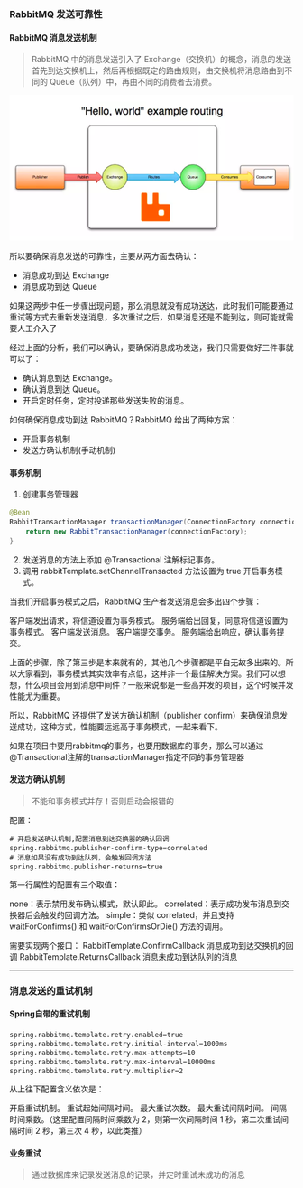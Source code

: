 ### RabbitMQ 发送可靠性

#### RabbitMQ 消息发送机制

> RabbitMQ 中的消息发送引入了 Exchange（交换机）的概念，消息的发送首先到达交换机上，然后再根据既定的路由规则，由交换机将消息路由到不同的 Queue（队列）中，再由不同的消费者去消费。

![消息可靠性](./img/可靠性01.png)

所以要确保消息发送的可靠性，主要从两方面去确认：

- 消息成功到达 Exchange
- 消息成功到达 Queue

如果这两步中任一步骤出现问题，那么消息就没有成功送达，此时我们可能要通过重试等方式去重新发送消息，多次重试之后，如果消息还是不能到达，则可能就需要人工介入了

经过上面的分析，我们可以确认，要确保消息成功发送，我们只需要做好三件事就可以了：

- 确认消息到达 Exchange。
- 确认消息到达 Queue。
- 开启定时任务，定时投递那些发送失败的消息。

如何确保消息成功到达 RabbitMQ？RabbitMQ 给出了两种方案：

- 开启事务机制
- 发送方确认机制(手动机制)


#### 事务机制

1. 创建事务管理器

```java
@Bean
RabbitTransactionManager transactionManager(ConnectionFactory connectionFactory) {
    return new RabbitTransactionManager(connectionFactory);
}
```

2. 发送消息的方法上添加 @Transactional 注解标记事务。
3. 调用 rabbitTemplate.setChannelTransacted 方法设置为 true 开启事务模式。

当我们开启事务模式之后，RabbitMQ 生产者发送消息会多出四个步骤：

客户端发出请求，将信道设置为事务模式。
服务端给出回复，同意将信道设置为事务模式。
客户端发送消息。
客户端提交事务。
服务端给出响应，确认事务提交。

上面的步骤，除了第三步是本来就有的，其他几个步骤都是平白无故多出来的。所以大家看到，事务模式其实效率有点低，这并非一个最佳解决方案。我们可以想想，什么项目会用到消息中间件？一般来说都是一些高并发的项目，这个时候并发性能尤为重要。

所以，RabbitMQ 还提供了发送方确认机制（publisher confirm）来确保消息发送成功，这种方式，性能要远远高于事务模式，一起来看下。

如果在项目中要用rabbitmq的事务，也要用数据库的事务，那么可以通过@Transactional注解的transactionManager指定不同的事务管理器

#### 发送方确认机制

> 不能和事务模式并存！否则启动会报错的

配置：


```properties
# 开启发送确认机制,配置消息到达交换器的确认回调
spring.rabbitmq.publisher-confirm-type=correlated
# 消息如果没有成功到达队列，会触发回调方法
spring.rabbitmq.publisher-returns=true
```

第一行属性的配置有三个取值：

none：表示禁用发布确认模式，默认即此。
correlated：表示成功发布消息到交换器后会触发的回调方法。
simple：类似 correlated，并且支持 waitForConfirms() 和 waitForConfirmsOrDie() 方法的调用。

需要实现两个接口：
RabbitTemplate.ConfirmCallback 消息成功到达交换机的回调
RabbitTemplate.ReturnsCallback 消息未成功到达队列的消息

---

### 消息发送的重试机制

#### Spring自带的重试机制

```properties
spring.rabbitmq.template.retry.enabled=true
spring.rabbitmq.template.retry.initial-interval=1000ms
spring.rabbitmq.template.retry.max-attempts=10
spring.rabbitmq.template.retry.max-interval=10000ms
spring.rabbitmq.template.retry.multiplier=2
```
从上往下配置含义依次是：

开启重试机制。
重试起始间隔时间。
最大重试次数。
最大重试间隔时间。
间隔时间乘数。（这里配置间隔时间乘数为 2，则第一次间隔时间 1 秒，第二次重试间隔时间 2 秒，第三次 4 秒，以此类推）

#### 业务重试

> 通过数据库来记录发送消息的记录，并定时重试未成功的消息
